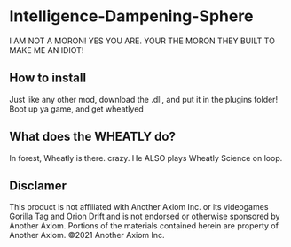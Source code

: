 # Intelligence-Dampening-Sphere
I AM NOT A MORON!
YES YOU ARE. YOUR THE MORON THEY BUILT TO MAKE ME AN IDIOT!
## How to install
Just like any other mod, download the .dll, and put it in the plugins folder! Boot up ya game, and get wheatlyed
## What does the WHEATLY do?
In forest, Wheatly is there. crazy. He ALSO plays Wheatly Science on loop.
## Disclamer
This product is not affiliated with Another Axiom Inc. or its videogames Gorilla Tag and Orion Drift and is not endorsed or otherwise sponsored by Another Axiom. Portions of the materials contained herein are property of Another Axiom. ©2021 Another Axiom Inc.
